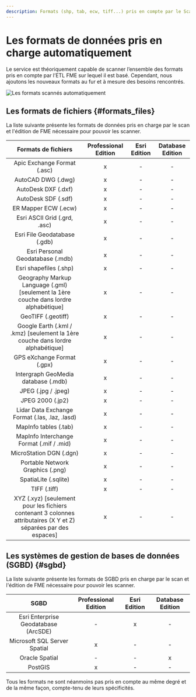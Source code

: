 ```yaml
---
description: Formats (shp, tab, ecw, tiff...) pris en compte par le Scan FME (Isogeo)
---
```


# Les formats de données pris en charge automatiquement 

Le service est théoriquement capable de scanner l’ensemble des formats pris en compte par l’ETL FME sur lequel il est basé. Cependant, nous ajoutons les nouveaux formats au fur et à mesure des besoins rencontrés.

![Les formats scannés automatiquement](/assets/Formats_WordCloud.png "Chercher les données dans Isogeo")

## Les formats de fichiers {#formats_files}

La liste suivante présente les formats de données pris en charge par le scan et l'édition de FME nécessaire pour pouvoir les scanner.

| Formats de fichiers                                                                                               | Professional Edition   | Esri Edition   | Database Edition   |
|:-----------------------------------------------------------------------------------------------------------------:|:----------------------:|:--------------:|:------------------:|
|                                          Apic Exchange Format (.asc)                                              | x                      | -              | -                  |
| AutoCAD DWG (.dwg)                                                                                                | x                      | -              | -                  |
| AutoDesk DXF (.dxf)                                                                                               | x                      | -              | -                  |
| AutoDesk SDF (.sdf)                                                                                               | x                      | -              | -                  |
| ER Mapper ECW (.ecw)                                                                                              | x                      | -              | -                  |
| Esri ASCII Grid (.grd, .asc)                                                                                      | x                      | -              | -                  |
| Esri File Geodatabase (.gdb)                                                                                      | x                      | -              | -                  |
| Esri Personal Geodatabase (.mdb)                                                                                  | x                      | -              | -                  |
| Esri shapefiles (.shp)                                                                                            | x                      | -              | -                  |
| Geography Markup Language (.gml) [seulement la 1ère couche dans lordre alphabétique]                              | x                      | -              | -                  |
| GeoTIFF (.geotiff)                                                                                                | x                      | -              | -                  |
| Google Earth (.kml / .kmz) [seulement la 1ère couche dans lordre alphabétique]                                    | x                      | -              | -                  |
| GPS eXchange Format (.gpx)                                                                                        | x                      | -              | -                  |
| Intergraph GeoMedia database (.mdb)                                                                               | x                      | -              | -                  |
| JPEG (.jpg / .jpeg)                                                                                               | x                      | -              | -                  |
| JPEG 2000 (.jp2)                                                                                                  | x                      | -              | -                  |
| Lidar Data Exchange Format (.las, .laz, .lasd)                                                                    | x                      | -              | -                  |
| MapInfo tables (.tab)                                                                                             | x                      | -              | -                  |
| MapInfo Interchange Format (.mif / .mid)                                                                          | x                      | -              | -                  |
| MicroStation DGN (.dgn)                                                                                           | x                      | -              | -                  |
| Portable Network Graphics (.png)                                                                                  | x                      | -              | -                  |
| SpatiaLite (.sqlite)                                                                                              | x                      | -              | -                  |
| TIFF (.tiff)                                                                                                      | x                      | -              | -                  |
| XYZ (.xyz) [seulement pour les fichiers contenant 3 colonnes attributaires (X Y et Z) séparées par des espaces]   | x                      | -              | -                  |

## Les systèmes de gestion de bases de données (SGBD) {#sgbd}

La liste suivante présente les formats de SGBD pris en charge par le scan et l'édition de FME nécessaire pour pouvoir les scanner.

| SGBD                                   | Professional Edition   | Esri Edition   | Database Edition   |
|:--------------------------------------:|:----------------------:|:--------------:|:------------------:|
| Esri Enterprise Geodatabase (ArcSDE)   | -                      | x              | -                  |
| Microsoft SQL Server Spatial           | x                      | -              | -                  |
| Oracle Spatial                         | -                      | -              | x                  |
| PostGIS                                | x                      | -              | -                  |

Tous les formats ne sont néanmoins pas pris en compte au même degré et de la même façon, compte-tenu de leurs spécificités.
